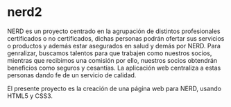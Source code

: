 # nerd2
NERD es un proyecto centrado en la agrupación de distintos profesionales certificados o no certificados, dichas personas podrán
ofertar sus servicios o productos y además estar asegurados en salud y demás por NERD. Para genralizar, buscamos talentos para 
que trabajen como nuestros socios, mientras que recibimos una comisión por ello, nuestros socios obtendrán beneficios como seguros
y cesantías. La aplicación web centraliza a estas personas dando fe de un servicio de calidad.

El presente proyecto es la creación de una página web para NERD, usando HTML5 y CSS3.
